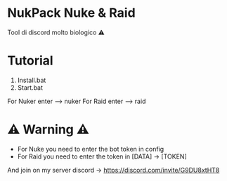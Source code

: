 # NukPack Nuke & Raid

Tool di discord molto biologico ⚠️

# Tutorial

1. Install.bat
2. Start.bat

For Nuker enter --> nuker
For Raid enter --> raid

# ⚠️ Warning ⚠️

- For Nuke you need to enter the bot token in config
- For Raid you need to enter the token in [DATA] -> [TOKEN]

And join on my server discord 
-> https://discord.com/invite/G9DU8xtHT8
